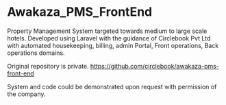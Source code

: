 # Awakaza_PMS_FrontEnd
Property Management System targeted towards medium to large scale hotels. Developed using Laravel with the guidance of Circlebook Pvt Ltd with automated housekeeping, billing, admin Portal, Front operations, Back operations domains.

Original repository is private. 
https://github.com/circlebook/awakaza-pms-front-end

System and code could be demonstrated upon request with permission of the company.
